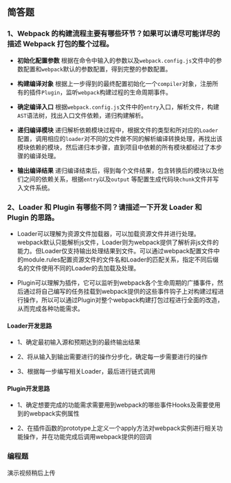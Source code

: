 ## 简答题

### 1、Webpack 的构建流程主要有哪些环节？如果可以请尽可能详尽的描述 Webpack 打包的整个过程。

- **初始化配置参数** 根据在命令中输入的参数以及`webpack.config.js`文件中的参数配置和`webpack`默认的参数配置，得到完整的参数配置。

- **构建编译对象** 根据上一步得到的最终配置初始化一个`compiler`对象，注册所有的插件`Plugin`，监听`webpack`构建过程的生命周期事件。

- **确定编译入口** 根据`webpack.config.js`文件中的`entry`入口，解析文件，构建`AST`语法树，找出入口文件依赖，递归构建解析。

- **递归编译模块** 递归解析依赖模块过程中，根据文件的类型和所对应的`Loader`配置，调用相应的`loader`对不同的文件做不同的解析编译转换处理，再找出该模块依赖的模块，然后递归本步骤，直到项目中依赖的所有模块都经过了本步骤的编译处理。

- **输出编译结果** 递归编译结束后，得到每个文件结果，包含转换后的模块以及他们之间的依赖关系，根据`entry`以及`output` 等配置生成代码块`chunk`文件并写入文件系统。

### 2、Loader 和 Plugin 有哪些不同？请描述一下开发 Loader 和 Plugin 的思路。

- Loader可以理解为资源文件加载器，可以加载资源文件并进行处理。webpack默认只能解析js文件，Loader则为webpack提供了解析非js文件的能力。但Loader仅支持输出处理结果到文件。可以通过webpack配置文件中的module.rules配置资源文件的文件名和Loader的匹配关系，指定不同后缀名的文件使用不同的Loader的去加载及处理。

- Plugin可以理解为插件，它可以监听到webpack各个生命周期的广播事件，然后通过将自己编写的任务挂载到webpack提供的这些事件钩子上对构建过程进行操作，所以可以通过Plugin对整个webpack构建打包过程进行全面的改造，从而完成各种功能需求。

#### Loader开发思路

- 1、确定最初输入源和预期达到的最终输出结果

- 2、将从输入到输出需要进行的操作分步化，确定每一步需要进行的操作

- 3、根据每一步编写相关Loader，最后进行链式调用

#### Plugin开发思路

- 1、确定想要完成的功能需求需要用到webpack的哪些事件Hooks及需要使用到的webpack实例属性

- 2、在插件函数的prototype上定义一个apply方法对webpack实例进行相关功能操作，并在功能完成后调用webpack提供的回调

### 编程题

演示视频稍后上传
